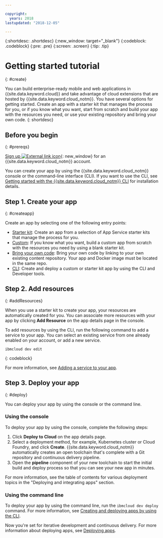 ```yaml
---

copyright:
  years: 2018
lastupdated: "2018-12-05"

---
```


{:shortdesc: .shortdesc}
{:new_window: target="_blank"}
{:codeblock: .codeblock}
{:pre: .pre}
{:screen: .screen}
{:tip: .tip}

# Getting started tutorial
{: #create}

You can build enterprise-ready mobile and web applications in {{site.data.keyword.cloud}} and take advantage of cloud extensions that are hosted by {{site.data.keyword.cloud_notm}}. You have several options for getting started. Create an app with a starter kit that manages the process for you, or if you know what you want, start from scratch and build your app with the resources you need, or use your existing repository and bring your own code.
{: shortdesc}

## Before you begin
{: #prereqs}

[Sign up ![External link icon](../icons/launch-glyph.svg "External link icon")](https://{DomainName}){: new_window} for an {{site.data.keyword.cloud_notm}} account. 

You can create your app by using the {{site.data.keyword.cloud_notm}} console or the command-line interface (CLI). If you want to use the CLI, see [Getting started with the {{site.data.keyword.cloud_notm}} CLI](/docs/cli/index.html#overview) for installation details.

## Step 1. Create your app
{: #createapp}

Create an app by selecting one of the following entry points:
* [Starter kit](/docs/apps/tutorials/tutorial_starter-kit.html): Create an app from a selection of App Service starter kits that manage the process for you.
* [Custom](/docs/apps/tutorials/tutorial_scratch.html): If you know what you want, build a custom app from scratch with the resources you need by using a blank starter kit.
* [Bring your own code](/docs/apps/tutorials/tutorial_byoc.html): Bring your own code by linking to your own existing content repository. Your app and Docker image must be located in the same repo.
* [CLI](/docs/apps/create-deploy-cli.html): Create and deploy a custom or starter kit app by using the CLI and Developer tools.
<!-- Add a bullet for the IBM Catalog starter kits?-->

## Step 2. Add resources
{: #addResources}

When you use a starter kit to create your app, your resources are automatically created for you. You can associate more resources with your app by clicking **Add Resource** on the app details page in the console.

To add resources by using the CLI, run the following command to add a service to your app. You can select an existing service from one already enabled on your account, or add a new service. 
```
ibmcloud dev edit
```
{: codeblock}

For more information, see [Adding a service to your app](/docs/apps/reqnsi.html).

## Step 3. Deploy your app
{: #deploy}

You can deploy your app by using the console or the command line.

### Using the console

To deploy your app by using the console, complete the following steps:

  1. Click **Deploy to Cloud** on the app details page. 
  2. Select a deployment method, for example, Kubernetes cluster or Cloud Foundry, and click **Create**. {{site.data.keyword.cloud_notm}} automatically creates an open toolchain that's complete with a Git repository and continuous delivery pipeline. 
  3. Open the **pipeline** component of your new toolchain to start the initial build and deploy process so that you can see your new app in minutes.

For more information, see the table of contents for various deployment topics in the "Deploying and integrating apps" section.

### Using the command line

To deploy your app by using the command line, run the `ibmcloud dev deploy` command. For more information, see [Creating and deploying apps by using the CLI](/docs/apps/create-deploy-cli.html).

Now you're set for iterative development and continuous delivery. For more information about deploying apps, see [Deploying apps](/docs/apps/dep-app-tool.html).